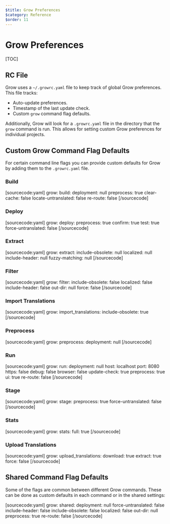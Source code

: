 ```yaml
---
$title: Grow Preferences
$category: Reference
$order: 11
---
```

# Grow Preferences

[TOC]

## RC File

Grow uses a `~/.growrc.yaml` file to keep track of global Grow preferences. This file tracks:

- Auto-update preferences.
- Timestamp of the last update check.
- Custom `grow` command flag defaults.

Additionally, Grow will look for a `.growrc.yaml` file in the directory that the `grow` command is run. This allows for setting custom Grow preferences for individual projects.

## Custom Grow Command Flag Defaults

For certain command line flags you can provide custom defaults for Grow by adding them to the `.growrc.yaml` file.

### Build

[sourcecode:yaml]
grow:
  build:
    deployment: null
    preprocess: true
    clear-cache: false
    locate-untranslated: false
    re-route: false
[/sourcecode]

### Deploy

[sourcecode:yaml]
grow:
  deploy:
    preprocess: true
    confirm: true
    test: true
    force-untranslated: false
[/sourcecode]

### Extract

[sourcecode:yaml]
grow:
  extract:
    include-obsolete: null
    localized: null
    include-header: null
    fuzzy-matching: null
[/sourcecode]

### Filter

[sourcecode:yaml]
grow:
  filter:
    include-obsolete: false
    localized: false
    include-header: false
    out-dir: null
    force: false
[/sourcecode]

### Import Translations

[sourcecode:yaml]
grow:
  import_translations:
    include-obsolete: true
[/sourcecode]

### Preprocess

[sourcecode:yaml]
grow:
  preprocess:
    deployment: null
[/sourcecode]

### Run

[sourcecode:yaml]
grow:
  run:
    deployment: null
    host: localhost
    port: 8080
    https: false
    debug: false
    browser: false
    update-check: true
    preprocess: true
    ui: true
    re-route: false
[/sourcecode]

### Stage

[sourcecode:yaml]
grow:
  stage:
    preprocess: true
    force-untranslated: false
[/sourcecode]

### Stats

[sourcecode:yaml]
grow:
  stats:
    full: true
[/sourcecode]

### Upload Translations

[sourcecode:yaml]
grow:
  upload_translations:
    download: true
    extract: true
    force: false
[/sourcecode]

## Shared Command Flag Defaults

Some of the flags are common between different Grow commands. These can be done as custom defaults in each command or in the shared settings:

[sourcecode:yaml]
grow:
  shared:
    deployment: null
    force-untranslated: false
    include-header: false
    include-obsolete: false
    localized: false
    out-dir: null
    preprocess: true
    re-route: false
[/sourcecode]
